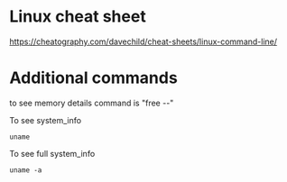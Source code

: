 # Linux cheat sheet
https://cheatography.com/davechild/cheat-sheets/linux-command-line/
# Additional commands

to see memory details command is "free --"

To see system_info
```
uname
```
To see full system_info
```
uname -a
```
